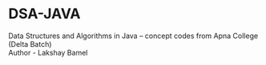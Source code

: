 # DSA-JAVA
Data Structures and Algorithms in Java – concept codes from Apna College (Delta Batch)
<br>
Author - Lakshay Bamel